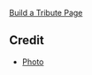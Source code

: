  [Build a Tribute Page](https://learn.freecodecamp.org/responsive-web-design/responsive-web-design-projects/build-a-tribute-page)
 
 ## Credit
 
 - [Photo](https://jooinn.com/walter-matthau-2.html)
